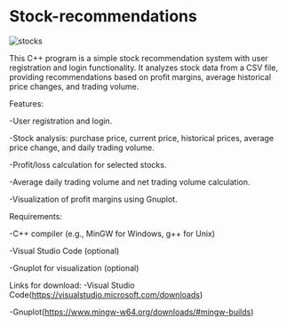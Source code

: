 # Stock-recommendations
![stocks](https://github.com/Umanginigam/stock-recommendations/assets/125351370/fe3d3f0a-0a64-42d3-a089-5a54deba9b45)

This C++ program is a simple stock recommendation system with user registration and login functionality. It analyzes stock data from a CSV file, providing recommendations based on profit margins, average historical price changes, and trading volume.

Features:

-User registration and login.

-Stock analysis: purchase price, current price, historical prices, average price change, and daily trading volume.

-Profit/loss calculation for selected stocks.

-Average daily trading volume and net trading volume calculation.

-Visualization of profit margins using Gnuplot.

Requirements:

-C++ compiler (e.g., MinGW for Windows, g++ for Unix)

-Visual Studio Code (optional)

-Gnuplot for visualization (optional)

Links for download:
-Visual Studio Code(https://visualstudio.microsoft.com/downloads)

-Gnuplot(https://www.mingw-w64.org/downloads/#mingw-builds)
